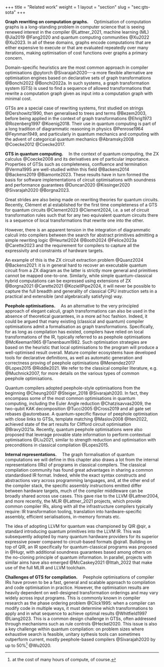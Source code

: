 +++
title = "Related work"
weight = 1
layout = "section"
slug = "sec:gts-sota"
+++

**Graph rewriting on computation graphs.**&emsp; Optimisation of computation graphs is a long-standing problem in computer science that is seeing renewed interest in the compiler @Lattner_2021, machine learning (ML) @Jia2019 @Fang2020 and quantum computing communities @Xu2022 @Xu2023. In all of these domains, graphs encode computations that are either expensive to execute or that are evaluated repeatedly over many iterations, making optimisation of cost functions over graphs a primary concern.

Domain-specific heuristics are the most common approach in compiler optimisations @pytorch @Sivarajah2020&#x200B;---a more flexible alternative are optimisation engines based on declarative sets of graph transformations @Bonchi2022 @Bonchi2022a. In such systems, a graph transformation system (GTS) is used to find a sequence of allowed transformations that rewrite a computation graph given as input into a computation graph with minimal cost.

GTSs are a special case of rewriting systems, first studied on strings @Dershowitz1990, then generalised to trees and terms @Bezem2003, before being applied in the context of graph transformations @Ehrig1973 @Rozenberg1997 @Koenig2018. Their use in quantum computing is part of a long tradition of diagrammatic reasoning in physics @Penrose1964 @Feynman1949, and particularly in quantum mechanics and computing with the advent of categorical quantum mechanics @Abramsky2008 @Coecke2012 @Coecke2017.

**GTS in quantum computing.**&emsp; In the context of quantum computing, the ZX calculus @Coecke2008 and its derivatives are of particular importance. Properties of GTSs such as completeness, confluence and termination @Verma1995 are well-studied within this field @Backens2014 @Backens2019 @Biamonte2023. These results have in turn formed the basis for software implementations of circuit optimisations with soundness and performance guarantees @Duncan2020 @Kissinger2020 @Sivarajah2020 @Borgna2023.

Great strides are also being made on rewriting theories for quantum circuits. Recently, Clément et al established for the first time completeness of a GTS for quantum circuits @Clement2023 @Clement2024, i.e. a set of circuit transformation rules such that for any two equivalent quantum circuits there is a sequence of local transformations that rewrite one into the other.

However, there is an apparent tension in the integration of diagrammatic calculi into compilers between the search for abstract primitives admitting a simple rewriting logic @Heurtel2024 @Booth2024 @Felice2023a @Carette2023 and the requirement for compilers to capture all the expressivity and constraints of hardware targets.

An example of this is the ZX circuit extraction problem @Quanz2024 @Backens2021&#x200B;: it is in general hard to recover an executable quantum circuit from a ZX diagram as the latter is strictly more general and primitives cannot be mapped one-to-one. Similarly, while simple quantum-classical hybrid computations can be expressed using extensions of ZX @Borgna2021 @Carette2021 @KoziellPipe2024, it will never be possible to capture the full breadth and generality of classical CPU instruction sets in a practical and extensible (and algebraically satisfying) way.

**Peephole optimisations.**&emsp; As an alternative to the very principled approach of elegant calculi, graph transformations can also be used in the absence of theoretical guarantees, in a more ad hoc fashion. Indeed, it could be argued that many existing (classical and quantum) compiler optimisations admit a formalisation as graph transformations. Specifically, for as long as compilation has existed, compilers have relied on local transformations of the IR, typically referred to as peephole optimisations @McKeeman1965 @Tanenbaum1982. Such optimisation strategies are based on the heuristic that local optimisations to the program will produce a well-optimised result overall. Mature compiler ecosystems have developed tools for declarative definitions, as well as automatic generation and correctness proving of peephole optimisations @Menendez2017 @Lopes2015 @Riddle2021. We refer to the classical compiler literature, e.g. @Muchnick2007, for more details on the various types of common peephole optimisations.

Quantum compilers adopted peephole-style optimisations from the beginning @Cheung2007 @Steiger_2018 @Sivarajah2020. In fact, they encompass some of the most common optimisations in quantum computing, including the Euler Angle reduction @Chatzisavvas2009, the two-qubit KAK decomposition @Tucci2005 @Cross2019 and all gate set rebases @autorebase. A quantum-specific flavour of peephole optimisation with close links to GTSs, template matching @Maslov2008 @Iten2022, achieved state of the art results for Clifford circuit optimisation @Bravyi2021a. Recently, quantum peephole optimisations were also proposed that leverage provable state information to perform contextual optimisations @Liu2021, similar to strength reduction and optimisation with preconditions in classical compilation @Lopes2015.

**Internal representations.**&emsp; The graph formalisation of quantum computations we will define in this chapter also draws a lot from the internal representations (IRs) of programs in classical compilers. The classical compilation community has found great advantages in sharing a common standardised IR format. Indeed, while the exact syntax constructs and abstractions vary across programming languages, and, at the other end of the compiler stack, the specific assembly instructions emitted differ between hardware targets, much of the compiler middleware can be broadly shared across use cases. This gave rise to the LLVM @Lattner2004, and more recently, the MLIR @Lattner_2021 projects, which provide common compiler IRs, along with all the infrastructure compilers typically require: IR transformation tooling, translation into hardware-specific assembly, efficient serialisations, in-memory formats etc.

The idea of adopting LLVM for quantum was championed by QIR @qir, a standard introducing quantum primitives into the LLVM IR. This was subsequently adopted by many quantum hardware providers for its superior expressive power compared to circuit-based formats @qirall. Building on top of QIR, an IR specifically for quantum-classical programs was proposed in @Hugr, with additional soundness guarantees based among others on the no-cloning principle of quantum information. In parallel, projects with similar aims have also emerged @McCaskey2021 @Ittah_2022 that make use of the full MLIR and LLVM toolchain.

**Challenges of GTS for compilation.**&emsp; Peephole optimisations of compiler IRs have proven to be a fast, general and scalable approach to compilation and code optimisation in practice. However, the optimisation results are heavily dependent on well-designed transformation orderings and may vary widely across input programs. This is commonly known in compiler research as the phase ordering problem @Click1995&#x200B;: when a compiler can modify code in multiple ways, it must determine which transformations to apply and in what sequence to achieve optimal results @Whitfield1997 @Liang2023. This is a common design challenge in GTSs, often addressed through mechanisms such as rule controls @Heckel2020. This issue is also a key challenge within quantum compilation: on problem sizes where exhaustive search is feasible, unitary sythesis tools can sometimes outperform current, mostly peephole-based compilers @Sivarajah2020 by up to 50%[^cost] @Wu2020.

[^cost]: at the cost of many hours of compute, of course.
